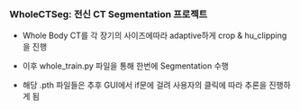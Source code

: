 ### WholeCTSeg: 전신 CT Segmentation 프로젝트<br>





* Whole Body CT를 각 장기의 사이즈에따라 adaptive하게 crop & hu_clipping을 진행  

* 이후 whole_train.py 파일을 통해 한번에 Segmentation 수행  

* 해당 .pth 파일들은 추후 GUI에서 if문에 걸려 사용자의 클릭에 따라 추론을 진행하게 됨  
